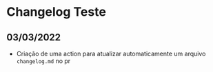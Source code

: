 # Changelog Teste
## 03/03/2022
- Criação de uma action para atualizar automaticamente um arquivo `changelog.md` no pr
